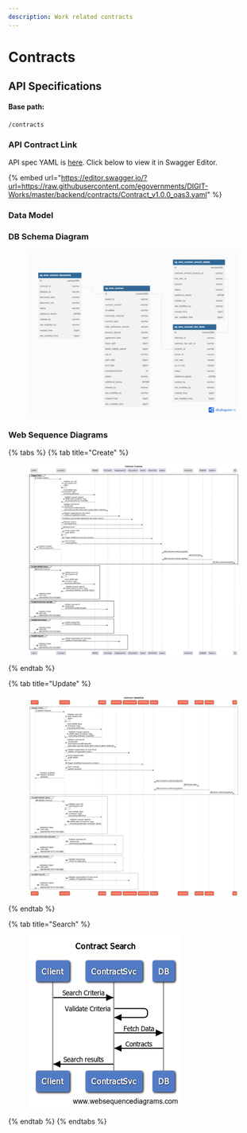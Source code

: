 ```yaml
---
description: Work related contracts
---
```


# Contracts

## API Specifications

#### Base path:

`/contracts`

### API Contract Link

API spec YAML is [here](https://raw.githubusercontent.com/egovernments/DIGIT-Works/master/backend/estimates/docs/Estimate-service-1.0.0.yaml). Click below to view it in Swagger Editor.

{% embed url="https://editor.swagger.io/?url=https://raw.githubusercontent.com/egovernments/DIGIT-Works/master/backend/contracts/Contract_v1.0.0_oas3.yaml" %}

### Data Model&#x20;

### DB Schema Diagram

<figure><img src="https://github.com/egovernments/DIGIT-Works/blob/master/backend/contracts/Contract%20Service%20ER%20diagram.png?raw=true" alt=""><figcaption></figcaption></figure>

### Web Sequence Diagrams

{% tabs %}
{% tab title="Create" %}
<figure><img src="https://github.com/egovernments/DIGIT-Works/blob/master/backend/contracts/docs/SequenceDiagrams/pngs/ContractCreation.png?raw=true" alt=""><figcaption></figcaption></figure>
{% endtab %}

{% tab title="Update" %}
<figure><img src="https://github.com/egovernments/DIGIT-Works/blob/master/backend/contracts/docs/SequenceDiagrams/pngs/ContractUpdation.png?raw=true" alt=""><figcaption></figcaption></figure>
{% endtab %}

{% tab title="Search" %}
<figure><img src="../../../../.gitbook/assets/Contract Search.png" alt=""><figcaption></figcaption></figure>


{% endtab %}
{% endtabs %}

###



